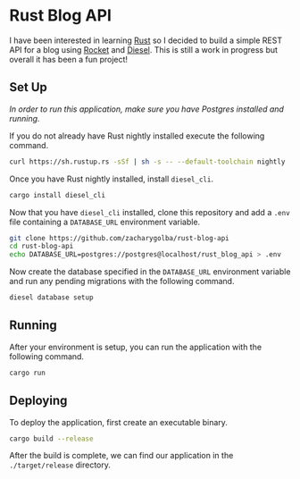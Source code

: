 # Rust Blog API

I have been interested in learning [Rust](https://www.rust-lang.org/en-US/) so I
decided to build a simple REST API for a blog using [Rocket](https://rocket.rs/)
and [Diesel](https://diesel.rs/). This is still a work in progress but overall
it has been a fun project!

## Set Up

*In order to run this application, make sure you have Postgres installed and
running.*

If you do not already have Rust nightly installed execute the following command.

```bash
curl https://sh.rustup.rs -sSf | sh -s -- --default-toolchain nightly
```

Once you have Rust nightly installed, install `diesel_cli`.

```bash
cargo install diesel_cli
```

Now that you have `diesel_cli` installed, clone this repository and add a `.env`
file containing a `DATABASE_URL` environment variable.

```bash
git clone https://github.com/zacharygolba/rust-blog-api
cd rust-blog-api
echo DATABASE_URL=postgres://postgres@localhost/rust_blog_api > .env
```

Now create the database specified in the `DATABASE_URL` environment variable and
run any pending migrations with the following command.

```bash
diesel database setup
```

## Running

After your environment is setup, you can run the application with the following
command.

```bash
cargo run
```

## Deploying

To deploy the application, first create an executable binary.

```bash
cargo build --release
```

After the build is complete, we can find our application in the
`./target/release` directory.
